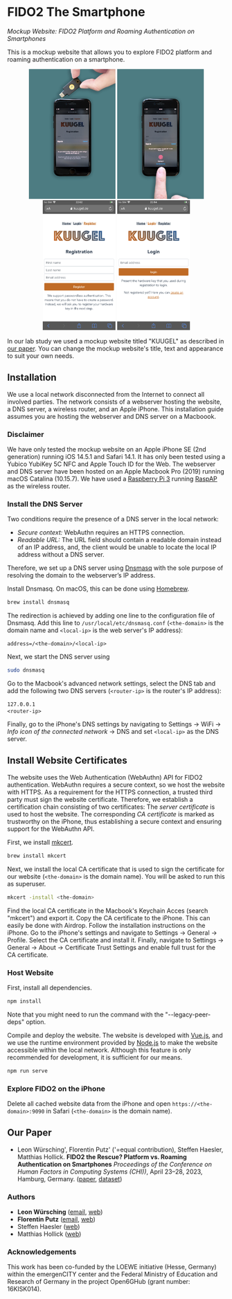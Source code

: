 # FIDO2 The Smartphone
*Mockup Website: FIDO2 Platform and Roaming Authentication on Smartphones*

This is a mockup website that allows you to explore FIDO2 platform and roaming authentication on a smartphone.

<p align="center">
    <img src="https://github.com/seemoo-lab/fido2-the-smartphone/blob/main/gfx/roaming.jpg" height=300px>
    <img src="https://github.com/seemoo-lab/fido2-the-smartphone/blob/main/gfx/platform.jpg" height=300px>
    <img src="https://github.com/seemoo-lab/fido2-the-smartphone/blob/main/gfx/registration.PNG" height=300px>
    <img src="https://github.com/seemoo-lab/fido2-the-smartphone/blob/main/gfx/login.PNG" height=300px>
</p>

In our lab study we used a mockup website titled "KUUGEL" as described in [our paper](#our-paper).
You can change the mockup website's title, text and appearance to suit your own needs.

## Installation

We use a local network disconnected from the Internet to connect all involved parties.
The network consists of a webserver hosting the website, a DNS server, a wireless router, and an Apple iPhone.
This installation guide assumes you are hosting the webserver and DNS server on a Macboook.

### Disclaimer
We have only tested the mockup website on an Apple iPhone SE (2nd generation) running iOS 14.5.1 and Safari 14.1.
It has only been tested using a Yubico YubiKey 5C NFC and Apple Touch ID for the Web.
The webserver and DNS server have been hosted on an Apple Macbook Pro (2019) running macOS Catalina (10.15.7).
We have used a [Raspberry Pi 3](https://www.raspberrypi.org/) running [RaspAP](https://github.com/RaspAP/raspap-webgui) as the wireless router.

### Install the DNS Server

Two conditions require the presence of a DNS server in the local network:
- _Secure context:_ WebAuthn requires an HTTPS connection.
- _Readable URL:_ The URL field should contain a readable domain instead of an IP address, and, the client would be unable to locate the local IP address without a DNS server.

Therefore, we set up a DNS server using [Dnsmasq](https://dnsmasq.org) with the sole purpose of resolving the domain to the webserver’s IP address.

Install Dnsmasq. On macOS, this can be done using [Homebrew](https://brew.sh).
```bash
brew install dnsmasq
```

The redirection is achieved by adding one line to the configuration file of Dnsmasq.
Add this line to `/usr/local/etc/dnsmasq.conf` (`<the-domain>` is the domain name and `<local-ip>` is the web server's IP address):
```
address=/<the-domain>/<local-ip>
```

Next, we start the DNS server using
```bash
sudo dnsmasq
```

Go to the Macbook's advanced network settings, select the DNS tab and add the following two DNS servers (`<router-ip>` is the router's IP address):
```
127.0.0.1
<router-ip>
```

Finally, go to the iPhone's DNS settings by navigating to Settings -> WiFi -> *Info icon of the connected network* -> DNS and set `<local-ip>` as the DNS server.

## Install Website Certificates

The website uses the Web Authentication (WebAuthn) API for FIDO2 authentication.
WebAuthn requires a secure context, so we host the website with HTTPS.
As a requirement for the HTTPS connection, a trusted third party must sign the website certificate.
Therefore, we establish a certification chain consisting of two certificates:
The _server certificate_ is used to host the website.
The corresponding _CA certificate_ is marked as trustworthy on the iPhone, thus establishing a secure context and ensuring support for the WebAuthn API.

First, we install [mkcert](https://github.com/FiloSottile/mkcert).
```bash
brew install mkcert
```
Next, we install the local CA certificate that is used to sign the certificate for our website (`<the-domain>` is the domain name). You will be asked to run this as superuser.
```bash
mkcert -install <the-domain>
```

Find the local CA certificate in the Macbook's Keychain Acces (search "mkcert") and export it.
Copy the CA certificate to the iPhone. This can easily be done with Airdrop.
Follow the installation instructions on the iPhone.
Go to the iPhone's settings and navigate to Settings -> General -> Profile.
Select the CA certificate and install it.
Finally, navigate to Settings -> General -> About -> Certificate Trust Settings and enable full trust for the CA certificate.

### Host Website
First, install all dependencies.
```bash
npm install
```
Note that you might need to run the command with the "--legacy-peer-deps" option.

Compile and deploy the website.
The website is developed with [Vue.js](https://vuejs.org), and we use the runtime environment provided by [Node.js](https://nodejs.org/en/) to make the website accessible within the local network.
Although this feature is only recommended for development, it is sufficient for our means.
```bash
npm run serve
```

### Explore FIDO2 on the iPhone
Delete all cached website data from the iPhone and open `https://<the-domain>:9090` in Safari (`<the-domain>` is the domain name).

## Our Paper

* Leon Würsching', Florentin Putz' ('=equal contribution), Steffen Haesler, Matthias Hollick. **FIDO2 the Rescue? Platform vs. Roaming Authentication on Smartphones** *Proceedings of the Conference on Human Factors in Computing Systems (CHI))*, April 23–28, 2023, Hamburg, Germany. ([paper](https://doi.org/10.1145/3544548.3580993), [dataset](https://doi.org/10.5281/zenodo.7572697))

### Authors

* **Leon Würsching** ([email](mailto:lwuersching@seemoo.tu-darmstadt.de), [web](https://www.seemoo.tu-darmstadt.de/team/lwuersching/))
* **Florentin Putz** ([email](fputz@seemoo.tu-darmstadt.de), [web](https://www.seemoo.tu-darmstadt.de/team/fputz/))
* Steffen Haesler ([web](https://peasec.de/team/haesler/))
* Matthias Hollick ([web](https://www.seemoo.tu-darmstadt.de/team/mhollick/))

### Acknowledgements
This work has been co-funded by the LOEWE initiative (Hesse, Germany) within the emergenCITY center and the Federal Ministry of Education and Research of Germany in the project Open6GHub (grant number: 16KISK014).